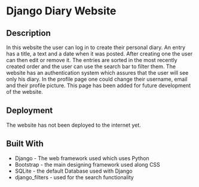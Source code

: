# Django Diary Website


## Description

 In this website the user can log in to create their personal diary. An entry has a title, a text and a date when it was posted.
 After creating one the user can then edit or remove it. The entries are sorted in the most recently created order and the user can use the search bar to filter them. The website has an authentication system which assures that the user will see only his diary. In the profile page one could change their username, email and their profile picture. This page has been added for future development of the website.

## Deployment

The website has not been deployed to the internet yet.


## Built With

* Django - The web framework used which uses Python
* Bootstrap - the main designing framework used along CSS
* SQLite - the default Database used with Django
* django_filters - used for the search functionality


